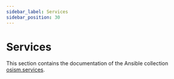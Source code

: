 ```yaml
---
sidebar_label: Services
sidebar_position: 30
---
```


# Services

This section contains the documentation of the Ansible collection
[osism.services](https://github.com/osism/ansible-collection-services).

